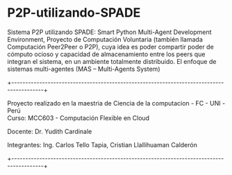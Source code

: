 # P2P-utilizando-SPADE
Sistema P2P utilizando SPADE: Smart Python Multi-Agent Development Environment, Proyecto de Computación Voluntaria (también llamada Computación Peer2Peer o P2P), cuya idea es poder compartir poder de cómputo ocioso y capacidad de almacenamiento entre los peers que integran el sistema, en un ambiente totalmente distribuido. El enfoque de sistemas multi-agentes (MAS – Multi-Agents System)

+-----------------------------------------------------------------------------------------+

  Proyecto realizado en la maestria de Ciencia de la computacion - FC - UNI -Perú  
  Curso: MCC603 - Computación Flexible en Cloud

  Docente: Dr. Yudith Cardinale
  
  Integrantes:  Ing. Carlos Tello Tapia, Cristian Llallihuaman Calderón
                
+-----------------------------------------------------------------------------------------+
